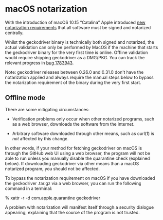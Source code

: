 # macOS notarization

With the introduction of macOS 10.15 “Catalina” Apple introduced
[new notarization requirements] that all software must be signed
and notarized centrally.

Whilst the geckodriver binary is technically both signed and notarized, the
actual validation can only be performed by MacOS if the machine that starts
the geckodriver binary for the very first time is online. Offline validation
would require shipping geckodriver as a DMG/PKG. You can track the relevant
progress in [bug 1783943].

Note: geckodriver releases between 0.26.0 and 0.31.0 don't have the
notarization applied and always require the manual steps below to
bypass the notarization requirement of the binary during the very first start.

[new notarization requirements]: https://developer.apple.com/news/?id=04102019a
[bug 1783943]: https://bugzilla.mozilla.org/show_bug.cgi?id=1783943

## Offline mode

There are some mitigating circumstances:

* Verification problems only occur when other notarized programs,
  such as a web browser, downloads the software from the internet.

* Arbitrary software downloaded through other means, such as
  curl(1) is _not_ affected by this change.

In other words, if your method for fetching geckodriver on macOS
is through the GitHub web UI using a web browser, the program will
not be able to run unless you manually disable the quarantine check
(explained below).  If downloading geckodriver via other means
than a macOS notarized program, you should not be affected.

To bypass the notarization requirement on macOS if you have downloaded
the geckodriver .tar.gz via a web browser, you can run the following
command in a terminal:

  % xattr -r -d com.apple.quarantine geckodriver

A problem with notarization will manifest itself through a security
dialogue appearing, explaining that the source of the program is
not trusted.
